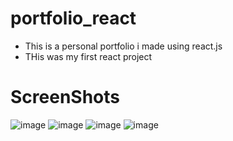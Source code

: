 # portfolio_react
- This is a personal portfolio i made using react.js 
- THis was my first react project

# ScreenShots

![image](https://github.com/rohit-sama/portfolio_react/assets/112627630/52455b30-3f88-4244-9c7c-7a56069134b4)
![image](https://github.com/rohit-sama/portfolio_react/assets/112627630/3f411af6-147c-4fdd-b6ed-c8f2caf6e353)
![image](https://github.com/rohit-sama/portfolio_react/assets/112627630/a3603e4d-19f6-4779-a370-486c06ef304a)
![image](https://github.com/rohit-sama/portfolio_react/assets/112627630/517a96f1-d9a2-4bd8-8648-d7ac9f6c33fe)

